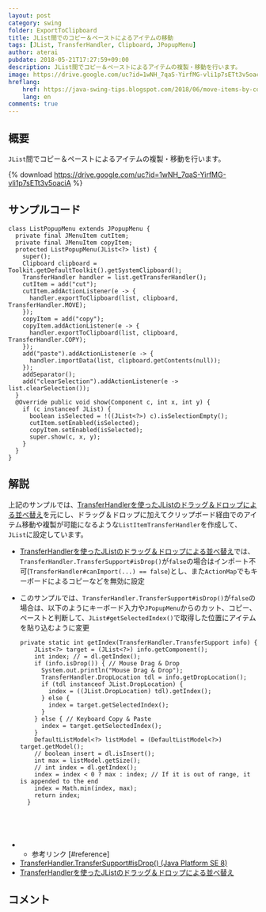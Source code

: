 ```yaml
---
layout: post
category: swing
folder: ExportToClipboard
title: JList間でのコピー＆ペーストによるアイテムの移動
tags: [JList, TransferHandler, Clipboard, JPopupMenu]
author: aterai
pubdate: 2018-05-21T17:27:59+09:00
description: JList間でコピー＆ペーストによるアイテムの複製・移動を行います。
image: https://drive.google.com/uc?id=1wNH_7qaS-YirfMG-vli1p7sETt3v5oaciA
hreflang:
    href: https://java-swing-tips.blogspot.com/2018/06/move-items-by-copying-and-pasting.html
    lang: en
comments: true
---
```

## 概要
`JList`間でコピー＆ペーストによるアイテムの複製・移動を行います。

{% download https://drive.google.com/uc?id=1wNH_7qaS-YirfMG-vli1p7sETt3v5oaciA %}

## サンプルコード
<pre class="prettyprint"><code>class ListPopupMenu extends JPopupMenu {
  private final JMenuItem cutItem;
  private final JMenuItem copyItem;
  protected ListPopupMenu(JList&lt;?&gt; list) {
    super();
    Clipboard clipboard = Toolkit.getDefaultToolkit().getSystemClipboard();
    TransferHandler handler = list.getTransferHandler();
    cutItem = add("cut");
    cutItem.addActionListener(e -&gt; {
      handler.exportToClipboard(list, clipboard, TransferHandler.MOVE);
    });
    copyItem = add("copy");
    copyItem.addActionListener(e -&gt; {
      handler.exportToClipboard(list, clipboard, TransferHandler.COPY);
    });
    add("paste").addActionListener(e -&gt; {
      handler.importData(list, clipboard.getContents(null));
    });
    addSeparator();
    add("clearSelection").addActionListener(e -&gt; list.clearSelection());
  }
  @Override public void show(Component c, int x, int y) {
    if (c instanceof JList) {
      boolean isSelected = !((JList&lt;?&gt;) c).isSelectionEmpty();
      cutItem.setEnabled(isSelected);
      copyItem.setEnabled(isSelected);
      super.show(c, x, y);
    }
  }
}
</code></pre>

## 解説
上記のサンプルでは、[TransferHandlerを使ったJListのドラッグ＆ドロップによる並べ替え](https://ateraimemo.com/Swing/DnDReorderList.html)を元にし、ドラッグ＆ドロップに加えてクリップボード経由でのアイテム移動や複製が可能になるような`ListItemTransferHandler`を作成して、`JList`に設定しています。

- [TransferHandlerを使ったJListのドラッグ＆ドロップによる並べ替え](https://ateraimemo.com/Swing/DnDReorderList.html)では、`TransferHandler.TransferSupport#isDrop()`が`false`の場合はインポート不可(`TransferHandler#canImport(...) == false`)とし、また`ActionMap`でもキーボードによるコピーなどを無効に設定
- このサンプルでは、`TransferHandler.TransferSupport#isDrop()`が`false`の場合は、以下のようにキーボード入力や`JPopupMenu`からのカット、コピー、ペーストと判断して、`JList#getSelectedIndex()`で取得した位置にアイテムを貼り込むように変更
    
    <pre class="prettyprint"><code>private static int getIndex(TransferHandler.TransferSupport info) {
      JList&lt;?&gt; target = (JList&lt;?&gt;) info.getComponent();
      int index; // = dl.getIndex();
      if (info.isDrop()) { // Mouse Drag &amp; Drop
        System.out.println("Mouse Drag &amp; Drop");
        TransferHandler.DropLocation tdl = info.getDropLocation();
        if (tdl instanceof JList.DropLocation) {
          index = ((JList.DropLocation) tdl).getIndex();
        } else {
          index = target.getSelectedIndex();
        }
      } else { // Keyboard Copy &amp; Paste
        index = target.getSelectedIndex();
      }
      DefaultListModel&lt;?&gt; listModel = (DefaultListModel&lt;?&gt;) target.getModel();
      // boolean insert = dl.isInsert();
      int max = listModel.getSize();
      // int index = dl.getIndex();
      index = index &lt; 0 ? max : index; // If it is out of range, it is appended to the end
      index = Math.min(index, max);
      return index;
    }
</code></pre>
- * 参考リンク [#reference]
- [TransferHandler.TransferSupport#isDrop() (Java Platform SE 8)](https://docs.oracle.com/javase/jp/8/docs/api/javax/swing/TransferHandler.TransferSupport.html#isDrop--)
- [TransferHandlerを使ったJListのドラッグ＆ドロップによる並べ替え](https://ateraimemo.com/Swing/DnDReorderList.html)

<!-- dummy comment line for breaking list -->

## コメント
